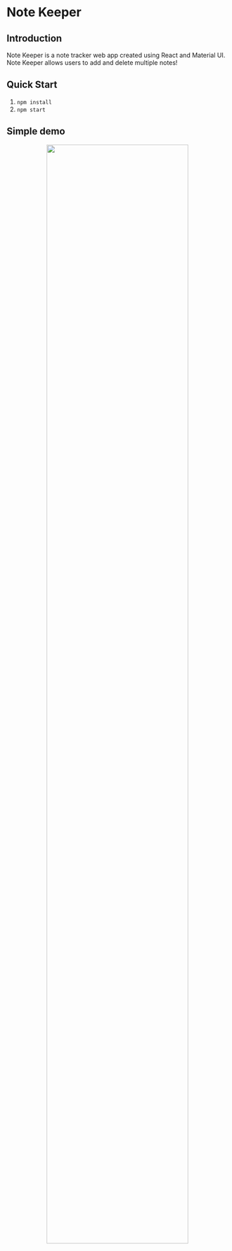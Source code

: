 # Note Keeper 

## Introduction
Note Keeper is a note tracker web app created using React and Material UI. Note Keeper allows users to add and delete multiple notes! 

## Quick Start 
1. `npm install`
2. `npm start`

## Simple demo 
<p align="center">
  <img src="https://user-images.githubusercontent.com/95561298/224340008-c6f9a59d-de31-4076-a50a-d4a3792c50cc.gif" width="80%" height="80%"/>
<p>

